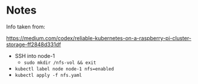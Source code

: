 # Notes

Info taken from:

https://medium.com/codex/reliable-kubernetes-on-a-raspberry-pi-cluster-storage-ff2848d331df

- SSH into node-1
  - `sudo mkdir /nfs-vol && exit`
- `kubectl label node node-1 nfs=enabled`
- `kubectl apply -f nfs.yaml`